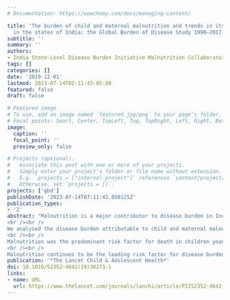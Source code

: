 ```yaml
---
# Documentation: https://wowchemy.com/docs/managing-content/

title: 'The burden of child and maternal malnutrition and trends in its indicators
  in the states of India: the Global Burden of Disease Study 1990–2017'
subtitle: ''
summary: ''
authors:
- India State-Level Disease Burden Initiative Malnutrition Collaborators
tags: []
categories: []
date: '2019-12-01'
lastmod: 2023-07-14T02:11:43-05:00
featured: false
draft: false

# Featured image
# To use, add an image named `featured.jpg/png` to your page's folder.
# Focal points: Smart, Center, TopLeft, Top, TopRight, Left, Right, BottomLeft, Bottom, BottomRight.
image:
  caption: ''
  focal_point: ''
  preview_only: false

# Projects (optional).
#   Associate this post with one or more of your projects.
#   Simply enter your project's folder or file name without extension.
#   E.g. `projects = ["internal-project"]` references `content/project/deep-learning/index.md`.
#   Otherwise, set `projects = []`.
projects: ['gbd']
publishDate: '2023-07-14T07:11:43.050125Z'
publication_types:
- '2'
abstract: "Malnutrition is a major contributor to disease burden in India. To inform subnational action, we aimed to assess the disease burden due to malnutrition and the trends in its indicators in every state of India in relation to Indian and global nutrition targets.
<br /><br />
We analysed the disease burden attributable to child and maternal malnutrition, and the trends in the malnutrition indicators from 1990 to 2017 in every state of India using all accessible data from multiple sources, as part of Global Burden of Diseases, Injuries, and Risk Factors Study (GBD) 2017. The states were categorised into three groups using their Socio-demographic Index (SDI) calculated by GBD on the basis of per capita income, mean education, and fertility rate in women younger than 25 years. We projected the prevalence of malnutrition indicators for the states of India up to 2030 on the basis of the 1990–2017 trends for comparison with India National Nutrition Mission (NNM) 2022 and WHO and UNICEF 2030 targets.
<br /><br />
Malnutrition was the predominant risk factor for death in children younger than 5 years of age in every state of India in 2017, accounting for 68·2% (95% UI 65·8–70·7) of the total under-5 deaths, and the leading risk factor for health loss for all ages, responsible for 17·3% (16·3–18·2) of the total disability-adjusted life years (DALYs). The malnutrition DALY rate was much higher in the low SDI than in the middle SDI and high SDI state groups. This rate varied 6·8 times between the states in 2017, and was highest in the states of Uttar Pradesh, Bihar, Assam, and Rajasthan. The prevalence of low birthweight in India in 2017 was 21·4% (20·8–21·9), child stunting 39·3% (38·7–40·1), child wasting 15·7% (15·6–15·9), child underweight 32·7% (32·3–33·1), anaemia in children 59·7% (56·2–63·8), anaemia in women 15–49 years of age 54·4% (53·7–55·2), exclusive breastfeeding 53·3% (51·5–54·9), and child overweight 11·5% (8·5–14·9). If the trends estimated up to 2017 for the indicators in the NNM 2022 continue in India, there would be 8·9% excess prevalence for low birthweight, 9·6% for stunting, 4·8% for underweight, 11·7% for anaemia in children, and 13·8% for anaemia in women relative to the 2022 targets. For the additional indicators in the WHO and UNICEF 2030 targets, the trends up to 2017 would lead to 10·4% excess prevalence for wasting, 14·5% excess prevalence for overweight, and 10·7% less exclusive breastfeeding in 2030. The prevalence of malnutrition indicators, their rates of improvement, and the gaps between projected prevalence and targets vary substantially between the states.
<br /><br />
Malnutrition continues to be the leading risk factor for disease burden in India. It is encouraging that India has set ambitious targets to reduce malnutrition through NNM. The trends up to 2017 indicate that substantially higher rates of improvement will be needed for all malnutrition indicators in most states to achieve the Indian 2022 and the global 2030 targets. The state-specific findings in this report indicate the effort needed in each state, which will be useful in tracking and motivating further progress. Similar subnational analyses might be useful for other low-income and middle-income countries."
publication: '*The Lancet Child & Adolescent Health*'
doi: 10.1016/S2352-4642(19)30273-1
links:
- name: URL
  url: https://www.thelancet.com/journals/lanchi/article/PIIS2352-4642(19)30273-1/fulltext
---
```

